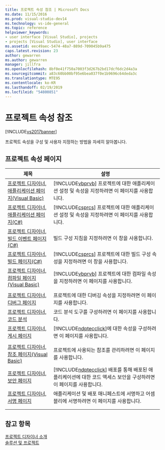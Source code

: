 ```yaml
---
title: 프로젝트 속성 참조 | Microsoft Docs
ms.date: 11/15/2016
ms.prod: visual-studio-dev14
ms.technology: vs-ide-general
ms.topic: reference
helpviewer_keywords:
- user interface [Visual Studio], projects
- projects [Visual Studio], user interface
ms.assetid: eec49aec-5474-48a7-889d-709045b9a475
caps.latest.revision: 23
author: gewarren
ms.author: gewarren
manager: jillfra
ms.openlocfilehash: 8bf0e41f750a7003f3d267b2bd17dcf6dc2d4a3a
ms.sourcegitcommit: a83c60bb00bf95e6bea037f0e1b9696c64deda3c
ms.translationtype: MTE95
ms.contentlocale: ko-KR
ms.lasthandoff: 02/19/2019
ms.locfileid: "54800851"
---
```

# <a name="project-properties-reference"></a>프로젝트 속성 참조
[!INCLUDE[vs2017banner](../../includes/vs2017banner.md)]

  
프로젝트 속성을 구성 및 사용자 지정하는 방법을 자세히 알아봅니다.  
  
## <a name="project-properties-pages"></a>프로젝트 속성 페이지  
  
|제목|설명|  
|-----------|-----------------|  
|[프로젝트 디자이너, 애플리케이션 페이지(Visual Basic)](../../ide/reference/application-page-project-designer-visual-basic.md)|[!INCLUDE[vbprvb](../../includes/vbprvb-md.md)] 프로젝트에 대한 애플리케이션 설정 및 속성을 지정하려면 이 페이지를 사용합니다.|  
|[프로젝트 디자이너, 애플리케이션 페이지(C#)](../../ide/reference/application-page-project-designer-csharp.md)|[!INCLUDE[csprcs](../../includes/csprcs-md.md)] 프로젝트에 대한 애플리케이션 설정 및 속성을 지정하려면 이 페이지를 사용합니다.|  
|[프로젝트 디자이너, 빌드 이벤트 페이지(C#)](../../ide/reference/build-events-page-project-designer-csharp.md)|빌드 구성 지침을 지정하려면 이 창을 사용합니다.|  
|[프로젝트 디자이너, 빌드 페이지(C#)](../../ide/reference/build-page-project-designer-csharp.md)|[!INCLUDE[csprcs](../../includes/csprcs-md.md)] 프로젝트에 대한 빌드 구성 속성을 지정하려면 이 창을 사용합니다.|  
|[프로젝트 디자이너, 컴파일 페이지(Visual Basic)](../../ide/reference/compile-page-project-designer-visual-basic.md)|[!INCLUDE[vbprvb](../../includes/vbprvb-md.md)] 프로젝트에 대한 컴파일 속성을 지정하려면 이 페이지를 사용합니다.|  
|||  
|[프로젝트 디자이너, 디버그 페이지](../../ide/reference/debug-page-project-designer.md)|프로젝트에 대한 디버깅 속성을 지정하려면 이 페이지를 사용합니다.|  
|[프로젝트 디자이너, 코드 분석](../../ide/reference/code-analysis-project-designer.md)|코드 분석 도구를 구성하려면 이 페이지를 사용합니다.|  
|[프로젝트 디자이너, 게시 페이지](../../ide/reference/publish-page-project-designer.md)|[!INCLUDE[ndptecclick](../../includes/ndptecclick-md.md)]에 대한 속성을 구성하려면 이 페이지를 사용합니다.|  
|||  
|[프로젝트 디자이너, 참조 페이지(Visual Basic)](../../ide/reference/references-page-project-designer-visual-basic.md)|프로젝트에 사용되는 참조를 관리하려면 이 페이지를 사용합니다.|  
|[프로젝트 디자이너, 보안 페이지](../../ide/reference/security-page-project-designer.md)|[!INCLUDE[ndptecclick](../../includes/ndptecclick-md.md)] 배포를 통해 배포된 애플리케이션에 대한 코드 액세스 보안을 구성하려면 이 페이지를 사용합니다.|  
|[프로젝트 디자이너, 서명 페이지](../../ide/reference/signing-page-project-designer.md)|애플리케이션 및 배포 매니페스트에 서명하고 어셈블리에 서명하려면 이 페이지를 사용합니다.|  
|||  
|||  
  
## <a name="see-also"></a>참고 항목  
 [프로젝트 디자이너 소개](http://msdn.microsoft.com/898dd854-c98d-430c-ba1b-a913ce3c73d7)   
 [솔루션 및 프로젝트](../../ide/solutions-and-projects-in-visual-studio.md)
